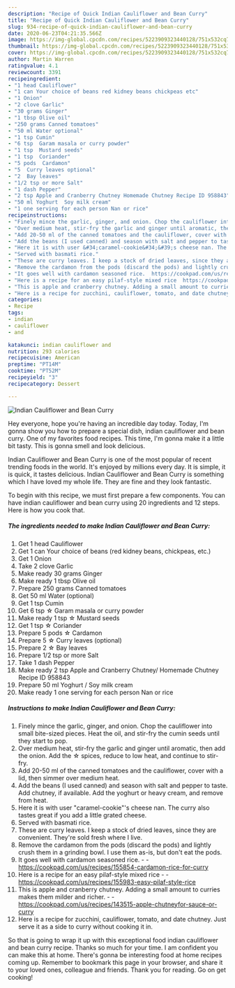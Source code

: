 ```yaml
---
description: "Recipe of Quick Indian Cauliflower and Bean Curry"
title: "Recipe of Quick Indian Cauliflower and Bean Curry"
slug: 934-recipe-of-quick-indian-cauliflower-and-bean-curry
date: 2020-06-23T04:21:35.566Z
image: https://img-global.cpcdn.com/recipes/5223909323440128/751x532cq70/indian-cauliflower-and-bean-curry-recipe-main-photo.jpg
thumbnail: https://img-global.cpcdn.com/recipes/5223909323440128/751x532cq70/indian-cauliflower-and-bean-curry-recipe-main-photo.jpg
cover: https://img-global.cpcdn.com/recipes/5223909323440128/751x532cq70/indian-cauliflower-and-bean-curry-recipe-main-photo.jpg
author: Martin Warren
ratingvalue: 4.1
reviewcount: 3391
recipeingredient:
- "1 head Cauliflower"
- "1 can Your choice of beans red kidney beans chickpeas etc"
- "1 Onion"
- "2 clove Garlic"
- "30 grams Ginger"
- "1 tbsp Olive oil"
- "250 grams Canned tomatoes"
- "50 ml Water optional"
- "1 tsp Cumin"
- "6 tsp  Garam masala or curry powder"
- "1 tsp  Mustard seeds"
- "1 tsp  Coriander"
- "5 pods  Cardamon"
- "5  Curry leaves optional"
- "2  Bay leaves"
- "1/2 tsp or more Salt"
- "1 dash Pepper"
- "2 tsp Apple and Cranberry Chutney Homemade Chutney Recipe ID 958843"
- "50 ml Yoghurt  Soy milk cream"
- "1 one serving for each person Nan or rice"
recipeinstructions:
- "Finely mince the garlic, ginger, and onion. Chop the cauliflower into small bite-sized pieces. Heat the oil, and stir-fry the cumin seeds until they start to pop."
- "Over medium heat, stir-fry the garlic and ginger until aromatic, then add the onion. Add the ☆ spices, reduce to low heat, and continue to stir-fry."
- "Add 20-50 ml of the canned tomatoes and the cauliflower, cover with a lid, then simmer over medium heat."
- "Add the beans (I used canned) and season with salt and pepper to taste. Add chutney, if available. Add the yoghurt or heavy cream, and remove from heat."
- "Here it is with user &#34;caramel-cookie&#34;&#39;s cheese nan. The curry also tastes great if you add a little grated cheese."
- "Served with basmati rice."
- "These are curry leaves. I keep a stock of dried leaves, since they are convenient. They&#39;re sold fresh where I live."
- "Remove the cardamon from the pods (discard the pods) and lightly crush them in a grinding bowl. I use them as-is, but don&#39;t eat the pods."
- "It goes well with cardamon seasoned rice.  https://cookpad.com/us/recipes/155854-cardamon-rice-for-curry"
- "Here is a recipe for an easy pilaf-style mixed rice  https://cookpad.com/us/recipes/155983-easy-pilaf-style-rice"
- "This is apple and cranberry chutney. Adding a small amount to curries makes them milder and richer.  https://cookpad.com/us/recipes/143515-apple-chutneyfor-sauce-or-curry"
- "Here is a recipe for zucchini, cauliflower, tomato, and date chutney. Just serve it as a side to curry without cooking it in."
categories:
- Recipe
tags:
- indian
- cauliflower
- and

katakunci: indian cauliflower and 
nutrition: 293 calories
recipecuisine: American
preptime: "PT14M"
cooktime: "PT52M"
recipeyield: "3"
recipecategory: Dessert

---
```



![Indian Cauliflower and Bean Curry](https://img-global.cpcdn.com/recipes/5223909323440128/751x532cq70/indian-cauliflower-and-bean-curry-recipe-main-photo.jpg)

Hey everyone, hope you're having an incredible day today. Today, I'm gonna show you how to prepare a special dish, indian cauliflower and bean curry. One of my favorites food recipes. This time, I'm gonna make it a little bit tasty. This is gonna smell and look delicious.



Indian Cauliflower and Bean Curry is one of the most popular of recent trending foods in the world. It's enjoyed by millions every day. It is simple, it is quick, it tastes delicious. Indian Cauliflower and Bean Curry is something which I have loved my whole life. They are fine and they look fantastic.


To begin with this recipe, we must first prepare a few components. You can have indian cauliflower and bean curry using 20 ingredients and 12 steps. Here is how you cook that.

<!--inarticleads1-->

##### The ingredients needed to make Indian Cauliflower and Bean Curry:

1. Get 1 head Cauliflower
1. Get 1 can Your choice of beans (red kidney beans, chickpeas, etc.)
1. Get 1 Onion
1. Take 2 clove Garlic
1. Make ready 30 grams Ginger
1. Make ready 1 tbsp Olive oil
1. Prepare 250 grams Canned tomatoes
1. Get 50 ml Water (optional)
1. Get 1 tsp Cumin
1. Get 6 tsp ☆ Garam masala or curry powder
1. Make ready 1 tsp ☆ Mustard seeds
1. Get 1 tsp ☆ Coriander
1. Prepare 5 pods ☆ Cardamon
1. Prepare 5 ☆ Curry leaves (optional)
1. Prepare 2 ☆ Bay leaves
1. Prepare 1/2 tsp or more Salt
1. Take 1 dash Pepper
1. Make ready 2 tsp Apple and Cranberry Chutney/ Homemade Chutney Recipe ID 958843
1. Prepare 50 ml Yoghurt / Soy milk cream
1. Make ready 1 one serving for each person Nan or rice




<!--inarticleads2-->

##### Instructions to make Indian Cauliflower and Bean Curry:

1. Finely mince the garlic, ginger, and onion. Chop the cauliflower into small bite-sized pieces. Heat the oil, and stir-fry the cumin seeds until they start to pop.
1. Over medium heat, stir-fry the garlic and ginger until aromatic, then add the onion. Add the ☆ spices, reduce to low heat, and continue to stir-fry.
1. Add 20-50 ml of the canned tomatoes and the cauliflower, cover with a lid, then simmer over medium heat.
1. Add the beans (I used canned) and season with salt and pepper to taste. Add chutney, if available. Add the yoghurt or heavy cream, and remove from heat.
1. Here it is with user &#34;caramel-cookie&#34;&#39;s cheese nan. The curry also tastes great if you add a little grated cheese.
1. Served with basmati rice.
1. These are curry leaves. I keep a stock of dried leaves, since they are convenient. They&#39;re sold fresh where I live.
1. Remove the cardamon from the pods (discard the pods) and lightly crush them in a grinding bowl. I use them as-is, but don&#39;t eat the pods.
1. It goes well with cardamon seasoned rice. -  - https://cookpad.com/us/recipes/155854-cardamon-rice-for-curry
1. Here is a recipe for an easy pilaf-style mixed rice -  - https://cookpad.com/us/recipes/155983-easy-pilaf-style-rice
1. This is apple and cranberry chutney. Adding a small amount to curries makes them milder and richer. -  - https://cookpad.com/us/recipes/143515-apple-chutneyfor-sauce-or-curry
1. Here is a recipe for zucchini, cauliflower, tomato, and date chutney. Just serve it as a side to curry without cooking it in.




So that is going to wrap it up with this exceptional food indian cauliflower and bean curry recipe. Thanks so much for your time. I am confident you can make this at home. There's gonna be interesting food at home recipes coming up. Remember to bookmark this page in your browser, and share it to your loved ones, colleague and friends. Thank you for reading. Go on get cooking!
